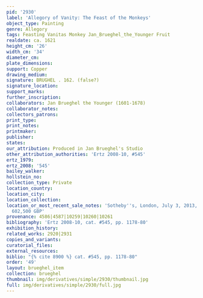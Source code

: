 ```yaml
---
pid: '2930'
label: 'Allegory of Vanity: The Feast of the Monkeys'
object_type: Painting
genre: Allegory
tags: Feasting Vanitas Monkey Jan_Brueghel_the_Younger Fruit
realdate: ca. 1621
height_cm: '26'
width_cm: '34'
diameter_cm: 
plate_dimensions: 
support: Copper
drawing_medium: 
signature: BRUGHEL . 162. (false?)
signature_location: 
support_marks: 
further_inscription: 
collaborators: Jan Brueghel the Younger (1601-1678)
collaborator_notes: 
collectors_patrons: 
print_type: 
print_notes: 
printmaker: 
publisher: 
states: 
our_attribution: Produced in Jan Brueghel's Studio
other_attribution_authorities: 'Ertz 2008-10, #545'
ertz_1979: 
ertz_2008: '545'
bailey_walker: 
hollstein_no: 
collection_type: Private
location_country: 
location_city: 
location_collection: 
location_or_most_recent_sale_notes: 'Sotheby''s, London, July 3, 2013, inv. #22 for
  602,500 GBP'
provenance: 4586|4587|10259|10260|10261
bibliography: 'Ertz 2008-10, cat. #545, pp. 1178-80'
exhibition_history: 
related_works: 2920|2931
copies_and_variants: 
curatorial_files: 
external_resources: 
biblio: "{% cite 8900 %} cat. #545, pp. 1178-80"
order: '49'
layout: brueghel_item
collection: brueghel
thumbnail: img/derivatives/simple/2930/thumbnail.jpg
full: img/derivatives/simple/2930/full.jpg
---
```

